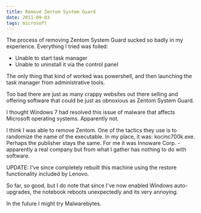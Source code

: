```yaml
---
title: Remove Zentom System Guard
date: 2011-09-03
tags: microsoft
---
```

The process of removing Zentom System Guard sucked so badly in my experience. Everything I tried was foiled:

* Unable to start task manager
* Unable to uninstall it via the control panel

The only thing that kind of worked was powershell, and then launching the task manager from administrative tools.

Too bad there are just as many crappy websites out there selling and offering software that could be just as obnoxious as Zentom System Guard.

I thought Windows 7 had resolved this issue of malware that affects Microsoft operating systems. Apparently not.

I think I was able to remove Zentom. One of the tactics they use is to randomize the name of the executable. In my place, it was: kocinc700k.exe. Perhaps the publisher stays the same. For me it was Innoware Corp. - apparently a real company but from what I gather has nothing to do with software.

UPDATE: I've since completely rebuilt this machine using the restore functionality included by Lenovo.

So far, so good, but I do note that since I've now enabled Windows auto-upgrades, the notebook reboots unexpectedly and its very annoying.

In the future I might try Malwarebytes.

